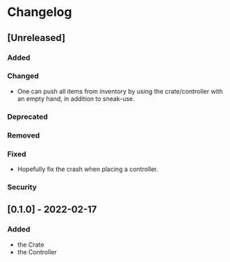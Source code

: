 # Changelog

## [Unreleased]

### Added

### Changed

* One can push all items from inventory by using the crate/controller with an empty hand, in addition to sneak-use.

### Deprecated

### Removed

### Fixed

* Hopefully fix the crash when placing a controller.

### Security

## [0.1.0] - 2022-02-17

### Added

* the Crate
* the Controller
